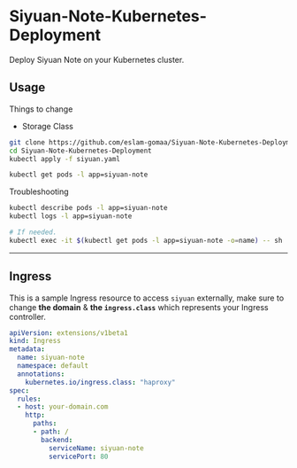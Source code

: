 # Siyuan-Note-Kubernetes-Deployment
Deploy Siyuan Note on your Kubernetes cluster.



## Usage

Things to change
* Storage Class


```bash
git clone https://github.com/eslam-gomaa/Siyuan-Note-Kubernetes-Deployment.git
cd Siyuan-Note-Kubernetes-Deployment
kubectl apply -f siyuan.yaml
```

```bash
kubectl get pods -l app=siyuan-note
```

Troubleshooting
```bash
kubectl describe pods -l app=siyuan-note
kubectl logs -l app=siyuan-note

# If needed.
kubectl exec -it $(kubectl get pods -l app=siyuan-note -o=name) -- sh
```



---

##  Ingress

This is a sample Ingress resource to access `siyuan` externally, make sure to change **the domain** & **the `ingress.class`** which represents your Ingress controller.

```yaml
apiVersion: extensions/v1beta1
kind: Ingress
metadata:
  name: siyuan-note
  namespace: default
  annotations:
    kubernetes.io/ingress.class: "haproxy"
spec:
  rules:
  - host: your-domain.com
    http:
      paths:
      - path: /
        backend:
          serviceName: siyuan-note
          servicePort: 80
```
